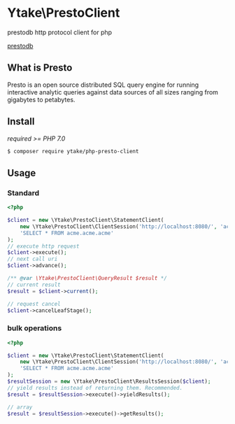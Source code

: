 # Ytake\PrestoClient

prestodb http protocol client for php 

[prestodb](https://prestodb.io/)

## What is Presto

Presto is an open source distributed SQL query engine for running interactive analytic queries against data sources of all sizes ranging from gigabytes to petabytes.

## Install

*required >= PHP 7.0*

```bash
$ composer require ytake/php-presto-client
```

## Usage

### Standard
 
```php
<?php

$client = new \Ytake\PrestoClient\StatementClient(
    new \Ytake\PrestoClient\ClientSession('http://localhost:8080/', 'acme'),
    'SELECT * FROM acme.acme.acme'
);
// execute http request
$client->execute();
// next call uri
$client->advance();

/** @var \Ytake\PrestoClient\QueryResult $result */
// current result
$result = $client->current();

// request cancel
$client->cancelLeafStage();
```

### bulk operations

```php
<?php

$client = new \Ytake\PrestoClient\StatementClient(
    new \Ytake\PrestoClient\ClientSession('http://localhost:8080/', 'acme'),
    'SELECT * FROM acme.acme.acme'
);
$resultSession = new \Ytake\PrestoClient\ResultsSession($client);
// yield results instead of returning them. Recommended.
$result = $resultSession->execute()->yieldResults();

// array
$result = $resultSession->execute()->getResults();
```

